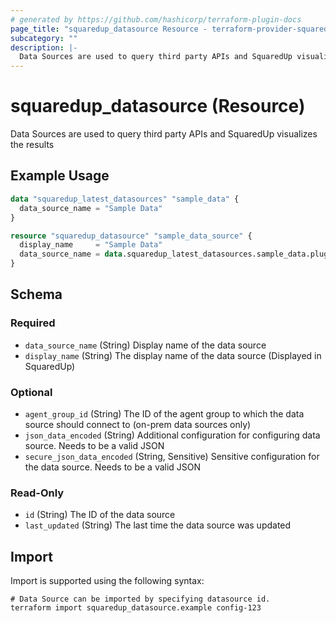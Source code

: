 ```yaml
---
# generated by https://github.com/hashicorp/terraform-plugin-docs
page_title: "squaredup_datasource Resource - terraform-provider-squaredup"
subcategory: ""
description: |-
  Data Sources are used to query third party APIs and SquaredUp visualizes the results
---
```


# squaredup_datasource (Resource)

Data Sources are used to query third party APIs and SquaredUp visualizes the results

## Example Usage

```terraform
data "squaredup_latest_datasources" "sample_data" {
  data_source_name = "Sample Data"
}

resource "squaredup_datasource" "sample_data_source" {
  display_name     = "Sample Data"
  data_source_name = data.squaredup_latest_datasources.sample_data.plugins[0].display_name
}
```

<!-- schema generated by tfplugindocs -->
## Schema

### Required

- `data_source_name` (String) Display name of the data source
- `display_name` (String) The display name of the data source (Displayed in SquaredUp)

### Optional

- `agent_group_id` (String) The ID of the agent group to which the data source should connect to (on-prem data sources only)
- `json_data_encoded` (String) Additional configuration for configuring data source. Needs to be a valid JSON
- `secure_json_data_encoded` (String, Sensitive) Sensitive configuration for the data source. Needs to be a valid JSON

### Read-Only

- `id` (String) The ID of the data source
- `last_updated` (String) The last time the data source was updated

## Import

Import is supported using the following syntax:

```shell
# Data Source can be imported by specifying datasource id.
terraform import squaredup_datasource.example config-123
```
